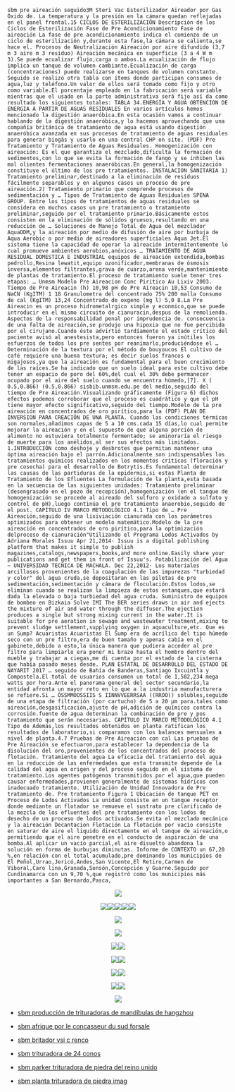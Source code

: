 
```
sbm pre aireación seguido3M Steri Vac Esterilizador Aireador por Gas Óxido de. La temperatura y la presión en la cámara quedan reflejadas en el panel frontal.15 CICLOS DE ESTERILIZACIÓN Descripción de los Ciclos de Esterilización Fase de Pre Acondicionamiento Fase de aireación La fase de pre acondicionamiento indica el comienzo de un ciclo de esterilización y,durante esta fase,la cámara se calienta,se hace el. Procesos de Neutralización Aireación por aire difundido (3,7 m 3 aire m 3 residuo) Aireación mecánica en superficie (3 a 4 W m 3).Se puede ecualizar flujo,carga o ambos.La ecualización de flujo implica un tanque de volumen cambiante.Ecualización de carga (concentraciones) puede realizarse en tanques de volumen constante.  Seguido se realizó otra tabla con ítems donde participan consumos de agua,luz y teléfono.Un valor de ellos será tomado como fijo y otro como variable.El porcentaje empleado en la fabricación será variable mientras que el usado en la parte administrativa será fijo así da como resultado los siguientes totales: TABLA 34.ENERGÍA Y AGUA OBTENCION DE ENERGIA A PARTIR DE AGUAS RESIDUALES En varios artículos hemos mencionado la digestión anaeróbica.En esta ocasión vamos a continuar hablando de la digestión anaeróbica,y lo hacemos aprovechando que una compañía británica de tratamiento de agua está usando digestión anaeróbica avanzada en sus procesos de tratamiento de aguas residuales para generar biogás y usarlo en una central CHP on site. (PDF) Pre Tratamiento y Tratamiento de Aguas Residuales. Homogenización con aireación: Es el que garantiza el mezclado,dificulta la formación de sedimentos,con lo que se evita la formación de fango y se inhiben las mal olientes fermentaciones anaeróbicas.En general,la homogenización constituye el último de los pre tratamientos. INSTALACION SANITARIA 1) Tratamiento preliminar,destinado a la eliminación de residuos fácilmente separables y en algunos casos un proceso de pre aireación.2) Tratamiento primario que comprende procesos de sedimentación y … Tipos de Tratamiento de Aguas Residuales SPENA GROUP. Entre los tipos de tratamientos de aguas residuales se considera en muchos casos un pre tratamiento o tratamiento preliminar,seguido por el tratamiento primario.Básicamente estos consisten en la eliminación de sólidos gruesos,resultando en una reducción de … Soluciones de Manejo Total de Agua del mezclador AquaDDM,y la aireación por medio de difusión de aire por burbuja de Aqua Aerobic o por medio de aireadores superficiales Aqua Jet.El sistema tiene la capacidad de operar la aireación intermitentemente lo cual promueve ambientes aerobios,anóxicos … TRATAMIENTO DE AGUA RESIDUAL DOMESTICA E INDUSTRIAL equipos de aireación extendida,bombas pedrollo,Resina lewatit,equipo ozonificador,membranas de ósmosis inversa,elementos filtrantes,grava de cuarzo,arena verde,mantenimiento de plantas de tratamiento.El proceso de tratamiento suele tener tres etapas: … Unmsm Modelo Pre Aireacion Conc Piritico Au Lixiv 2003. Tiempo de Pre Aireacin (h) 10,98 pH de Pre Aireacin 10,53 Consumo de NaCN (KgITM) 1 18 Granulometra del concentrado 75% 200 malla Consumo de cal (KgITM) 13,24 Concentrado de oxgeno (mg l) 5,0 8.La Pre Aireacin es un proceso hidrometalrgico simple y econmico,que se puede introducir en el mismo circuito de cianuracin,despus de la remolienda. Aspectos de la responsabilidad penal por imprudencia de. consecuencia de una falta de aireación,se produjo una hipoxia que no fue percibida por el cirujano.Cuando éste advirtió tardíamente el estado crítico del paciente avisó al anestesista,pero entonces fueron ya inútiles los esfuerzos de todos los pre sentes por reanimarlo,produciéndose el … Determinación de la textura por el método de bouyoucos El cultivo de café requiere una buena textura; es decir suelos francos o migajosos,ya que la aireación es fundamental para el buen crecimiento de las raíces.Se ha indicado que un suelo ideal para este cultivo debe tener un espacio de poro del 60%,del cual el 30% debe permanecer ocupado por el aire del suelo cuando se encuentra húmedo,[7]. X ( 0.5,0.866) (0.5,0.866) sisbib.unmsm.edu.pe del medio,seguido del tiempo de Pre Aireación.Visualizando gráficamente (Figura 6) dichos efectos podemos corroborar que el proceso es cuadrático y que el pH tiene mayor efecto significativo,seguido del tiempo.Modelo de la pre aireación en concentrados de oro pirítico,para la (PDF) PLAN DE INVERSION PARA CREACIÓN DE UNA PLANTA. Cuando las condiciones térmicas son normales,añadimos capas de 5 a 10 cms.cada 15 días,lo cual permite mejorar la aireación y en el supuesto de que alguna porción de alimento no estuviera totalmente fermentado; se aminoraría el riesgo de muerte para los anélidos,al ser sus efectos más limitados. 1.INTRODUCCIÓN como deshoje y desbrotes que permitan mantener una óptima aireación bajo el parrón.Adicionalmente son indispensables los tratamientos químicos realizados en los momentos críticos (floración y pre cosecha) para el desarrollo de Botrytis.Es fundamental determinar las causas de las partiduras de la epidermis,si estas Planta de Tratamiento de los Efluentes La formulación de la planta,esta basada en la secuencia de las siguientes unidades: Tratamiento preliminar (desengrasado en el pozo de recepción),homogenización (en el tanque de homogenización se procede al aireado del sulfuro y oxidado a sulfato y control de pH),luego continúa el pre tratamiento anaerobio,seguido de el post. CAPÍTULO IV MARCO METODOLÓGICO 4.1 Tipo de … Pre Aireación,seguido de una lixiviación cianurada con los parámetros optimizados para obtener un modelo matemático.Modelo de la pre aireación en concentrados de oro pirítico,para la optimización delproceso de cianuración"Utilizando el Programa Lodos Activados by Adriana Morales Issuu Apr 21,2014· Issuu is a digital publishing platform that makes it simple to publish magazines,catalogs,newspapers,books,and more online.Easily share your publications and get them in front of Issuu's. Potabilización del Agua ~ UNIVERSIDAD TECNICA DE MACHALA. Dec 22,2012· Los materiales arcillosos provenientes de la coagulación de las impurezas "turbiedad y color" del agua cruda,se depositaran en las piletas de pre sedimentación,sedimentación y cámara de floculación.Estos lodos,se eliminan cuando se realizan la limpieza de estos estanques,que estará dada la elevada o baja turbiedad del agua cruda. Suministro de equipos de bombeo en Bizkaia Solve IMI The BER series draws in air and ejects the mixture of air and water through the diffuser.The ejection produces a single but strong mixing current in the water.It is suitable for pre aeration in sewage and wastewater treatment,mixing to prevent sludge settlement,supplying oxygen in aquaculture,etc. Que es un Sump? Acuaristas Acuaristas El Sump era de acrílico del tipo húmedo seco con un pre filtro,era de buen tamaño y apenas cabía en el gabinete,debido a esto,la única manera que pudiera acceder al pre filtro para limpiarlo era poner mi brazo hasta el hombro dentro del mueble y trabajar a ciegas,me di cuenta por el estado de la cisterna que había pasado meses desde. PLAN ESTATAL DE DESARROLLO DEL ESTADO DE NAYARIT 2017 … seguido de Bahía de Banderas,Santiago Ixcuintla y Compostela.El total de usuarios consumen un total de 1,582,234 mega watts por hora.Ante el panorama general del sector secundario,la entidad afronta un mayor reto en lo que a la industria manufacturera se refiere.Si … ÓSSMMOOSSIIS S IINNVVEERRSAA ((RROO)) solubles,seguido de una etapa de filtración (por cartucho) de 5 a 20 µm para.tales como aireación,desgasificación,ajuste de pH,adición de químicos contra la corrosión.fuente de agua determinan la combinación de pre y pos tratamiento que serán necesarias. CAPÍTULO IV MARCO METODOLÓGICO 4.1 Tipo de Además,los resultados obtenidos en planta ratifican los resultados de laboratorio,si comparamos con los balances mensuales a nivel de planta.4.7 Pruebas de Pre Aireación con cal Las pruebas de Pre Aireación se efectuaron,para establecer la dependencia de la disolución del oro,provenientes de los concentrados del proceso de flotación. Tratamiento del agua La eficacia del tratamiento del agua en la reducción de las enfermedades que esta transmite depende de la calidad del agua en origen y del proceso seguido en el sistema de tratamiento.Los agentes patógenos transmitidos por el agua,que pueden causar enfermedades,provienen generalmente de sistemas hídricos con inadecuado tratamiento. Utilización de Unidad Innovadora de Pre tratamiento de. Pre tratamiento Figura 1 Ubicación de tanque PET en Proceso de Lodos Activados La unidad consiste en un tanque receptor donde mediante un flotador se remueve el sustrato pre clarificado de la mezcla de los efluentes del pre tratamiento con los lodos de desecho de un proceso de lodos activados.Se evita el mezclado mecánico y la aireación Decantacion Flotación La flotación por vacío consiste en saturar de aire el liquido directamente en el tanque de aireación,o permitiendo que el aire penetre en el conducto de aspiración de una bomba.Al aplicar un vacío parcial,el aire disuelto abandona la solución en forma de burbujas diminutas. Informe de CONTEXTO un 67,20 %,en relación con el total acumulado,pre dominando los municipios de El Peñol,Urrao,Jericó,Andes,San Vicente,El Retiro,Carmen de Viboral,Caro lina,Granada,Sonsón,Concepción y Guarne.Seguido por Cundinamarca con un 9,70 %,que registró como los municipios más importantes a San Bernardo,Pasca, 
```

<div align="center">

<a href="https://es-crusher.shibang-china.com/github&k=sbm+pre+aireaci%C3%B3n+seguido"><img src="https://static.shibang-china.com/es/crusher/logo.jpg"></a>

<a href="https://es-crusher.shibang-china.com/github&k=sbm+pre+aireaci%C3%B3n+seguido"><img src="https://static.shibang-china.com/es/crusher/index.jpg"></a><a href="https://es-crusher.shibang-china.com/material.htmlgithub&k=sbm+pre+aireaci%C3%B3n+seguido"><img src="https://static.shibang-china.com/es/crusher/material.jpg"></a><a href="https://es-crusher.shibang-china.com/application.htmlgithub&k=sbm+pre+aireaci%C3%B3n+seguido"><img src="https://static.shibang-china.com/es/crusher/application.jpg"></a><a href="https://es-crusher.shibang-china.com/aboutus.htmlgithub&k=sbm+pre+aireaci%C3%B3n+seguido"><img src="https://static.shibang-china.com/es/crusher/aboutus.jpg"></a><a href="https://es-crusher.shibang-china.com/contact.htmlgithub&k=sbm+pre+aireaci%C3%B3n+seguido"><img src="https://static.shibang-china.com/es/crusher/contact.jpg"></a>

<a href="https://es-crusher.shibang-china.com/github&k=sbm+pre+aireaci%C3%B3n+seguido"><img src="https://static.shibang-china.com/es/crusher/banner.jpg"></a>

<a href="https://swt.shibang-china.com/github&k=sbm+pre+aireaci%C3%B3n+seguido"><img src="https://static.shibang-china.com/es/crusher/text.jpg"></a>

<a href="https://swt.shibang-china.com/github&k=sbm+pre+aireaci%C3%B3n+seguido"><img src="https://static.shibang-china.com/es/crusher/chat.jpg"></a><a href="https://es-crusher.shibang-china.com/contact.htmlgithub&k=sbm+pre+aireaci%C3%B3n+seguido"><img src="https://static.shibang-china.com/es/crusher/message.jpg"></a>

<a href="https://es-crusher.shibang-china.com/products/pe.htmlgithub&k=sbm+pre+aireaci%C3%B3n+seguido"><img src="https://static.shibang-china.com/es/crusher/pe.jpg"></a><a href="https://es-crusher.shibang-china.com/products/pf.htmlgithub&k=sbm+pre+aireaci%C3%B3n+seguido"><img src="https://static.shibang-china.com/es/crusher/pf.jpg"></a>

<a href="https://es-crusher.shibang-china.com/products/hpt.htmlgithub&k=sbm+pre+aireaci%C3%B3n+seguido"><img src="https://static.shibang-china.com/es/crusher/hpt.jpg"></a><a href="https://es-crusher.shibang-china.com/products/vsi.htmlgithub&k=sbm+pre+aireaci%C3%B3n+seguido"><img src="https://static.shibang-china.com/es/crusher/vsi.jpg"></a>

<a href="https://es-crusher.shibang-china.com/products/klv.htmlgithub&k=sbm+pre+aireaci%C3%B3n+seguido"><img src="https://static.shibang-china.com/es/crusher/klv.jpg"></a><a href="https://es-crusher.shibang-china.com/products/portable.htmlgithub&k=sbm+pre+aireaci%C3%B3n+seguido"><img src="https://static.shibang-china.com/es/crusher/portable.jpg"></a>

<a href="https://swt.shibang-china.com/github&k=sbm+pre+aireaci%C3%B3n+seguido"><img src="https://static.shibang-china.com/es/crusher/case.jpg"></a>

</div>


* [sbm producción de trituradoras de mandíbulas de hangzhou](sbm%20producci%C3%B3n%20de%20trituradoras%20de%20mand%C3%ADbulas%20de%20hangzhou.md)

* [sbm afrique por le concasseur du sud forsale](sbm%20afrique%20por%20le%20concasseur%20du%20sud%20forsale.md)

* [sbm britador vsi c renco](sbm%20britador%20vsi%20c%20renco.md)

* [sbm trituradora de 24 conos](sbm%20trituradora%20de%2024%20conos.md)

* [sbm parker trituradora de piedra del reino unido](sbm%20parker%20trituradora%20de%20piedra%20del%20reino%20unido.md)

* [sbm planta trituradora de piedra imag](sbm%20planta%20trituradora%20de%20piedra%20imag.md)